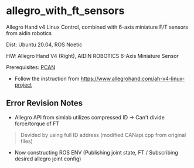 # allegro_with_ft_sensors
Allegro Hand v4 Linux Control, combined with 6-axis miniature F/T sensors from aidin robotics

Dist: Ubuntu 20.04, ROS Noetic

HW: Allegro Hand V4 (Right), AIDIN ROBOTICS 6-Axis Miniature Sensor

Prerequisites: [PCAN](https://www.peak-system.com/fileadmin/media/linux/index.htm)
* Follow the instruction from <https://www.allegrohand.com/ah-v4-linux-project>

## Error Revision Notes
- Allegro API from simlab utilizes compressed ID -> Can't divide force/torque of FT
> Devided by using full ID address (modified CANapi.cpp from original files)


- Now constructing ROS ENV (Publishing joint state, FT / Subscribing desired allegro joint config)
